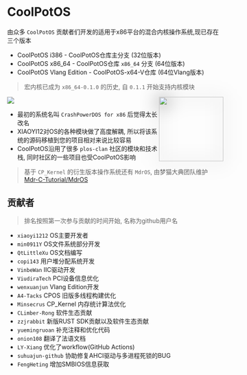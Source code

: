 # CoolPotOS

由众多 `CoolPotOS` 贡献者们开发的适用于x86平台的混合内核操作系统,现已存在三个版本

* CoolPotOS i386 - CoolPotOS仓库主分支 (32位版本)
* CoolPotOS x86_64 - CoolPotOS仓库 `x86_64` 分支 (64位版本)
* CoolPotOS Vlang Edition - CoolPotOS-x64-V仓库 (64位Vlang版本)

> 宏内核已成为 `x86_64-0.1.0` 的历史, 自 `0.1.1` 开始支持内核模块

<div>
  <img id="logo" class="shadow" src="/cpos_icon.png" width="150" height="150" align="right">
</div>

<style>
.shadow{
    filter: drop-shadow(0px 2px 20px #000000);
}
</style>

<img align="center" src="https://github-readme-stats.vercel.app/api/pin/?username=xiaoyi1212&repo=CoolPotOS&title_color=ffffff&text_color=c9cacc&icon_color=2bbc8a&bg_color=1d1f21" />

* 最初的系统名叫 `CrashPowerDOS for x86` 后觉得太长改名
* XIAOYI12对OS的各种模块做了高度解耦, 所以将该系统的源码移植到您的项目相对来说比较容易
* CoolPotOS沿用了很多 `plos-clan` 社区的模块和技术栈, 同时社区的一些项目也受CoolPotOS影响

> 基于 `CP_Kernel` 的衍生版本操作系统还有 `MdrOS`, 由梦猫大典团队维护 \
> [Mdr-C-Tutorial/MdrOS](https://github.com/Mdr-C-Tutorial/MdrOS)

## 贡献者

> 排名按照第一次参与贡献的时间开始, 名称为github用户名

* `xiaoyi1212` OS主要开发者
* `min0911Y` OS文件系统部分开发
* `QtLittleXu` OS文档编写
* `copi143` 用户堆分配系统开发
* `VinbeWan` IIC驱动开发
* `ViudiraTech` PCI设备信息优化 <Badge type="warning" text="组织" />
* `wenxuanjun` Vlang Edition开发
* `A4-Tacks` CPOS 旧版多线程构建优化
* `Minsecrus` CP_Kernel 内存统计算法优化
* `CLimber-Rong` 软件生态贡献
* `zzjrabbit` 新版RUST SDK贡献以及软件生态贡献
* `yuemingruoan` 补充注释和优化代码
* `onion108` 翻译了法语文档
* `LY-Xiang` 优化了workflow(GitHub Actions)
* `suhuajun-github` 协助修复AHCI驱动与多进程死锁的BUG
* `FengHeting` 增加SMBIOS信息获取